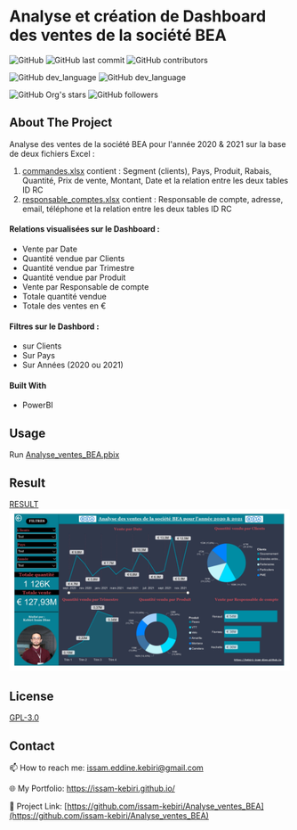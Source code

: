 # Analyse et création de Dashboard des ventes de la société BEA

![GitHub](https://img.shields.io/github/license/issam-kebiri/Analyse_ventes_BEA?color=g&style=for-the-badge)
![GitHub last commit](https://img.shields.io/github/last-commit/issam-kebiri/Analyse_ventes_BEA?color=red&style=for-the-badge)
![GitHub contributors](https://img.shields.io/github/contributors/issam-kebiri/Analyse_ventes_BEA?color=yellow&style=for-the-badge)

![GitHub dev_language](https://img.shields.io/badge/PowerBI-yellow?style=flat&logo=PowerBI&logoColor=white)
![GitHub dev_language](https://img.shields.io/badge/Dax-blue?style=flat&logo=redwoodjs&logoColor=white)


![GitHub Org's stars](https://img.shields.io/github/stars/issam-kebiri?style=social)
![GitHub followers](https://img.shields.io/github/followers/issam-kebiri?style=social)

## About The Project

Analyse des ventes de la société BEA pour l'année 2020 & 2021 sur la base de deux fichiers Excel :

1. [commandes.xlsx](Data/commandes.xlsx) contient : Segment (clients), Pays, Produit, Rabais, Quantité, Prix de vente, Montant, Date et la relation entre les deux tables ID RC
2. [responsable_comptes.xlsx](Data/responsable%20comptes.xlsx) contient : Responsable de compte, adresse, email, téléphone et la relation entre les deux tables ID RC

#### Relations visualisées sur le Dashboard :
- Vente par Date
- Quantité vendue par Clients
- Quantité vendue par Trimestre
- Quantité vendue par Produit
- Vente par Responsable de compte
- Totale quantité vendue
- Totale des ventes en €


#### Filtres sur le Dashbord :
- sur Clients
- Sur Pays
- Sur Années (2020 ou 2021)



#### Built With

* PowerBI



## Usage

Run [Analyse_ventes_BEA.pbix](Analyse_ventes_BEA.pbix)

## Result
[RESULT](Analyse_ventes_BEA.pdf)
<img src="Analyse_ventes_BEA.jpg" >

## License

[GPL-3.0](https://choosealicense.com/licenses/gpl-3.0/)

## Contact

📫 How to reach me: issam.eddine.kebiri@gmail.com

🌐 My Portfolio: <https://issam-kebiri.github.io/>

🔗 Project Link: [https://github.com/issam-kebiri/Analyse_ventes_BEA](https://github.com/issam-kebiri/Analyse_ventes_BEA)
